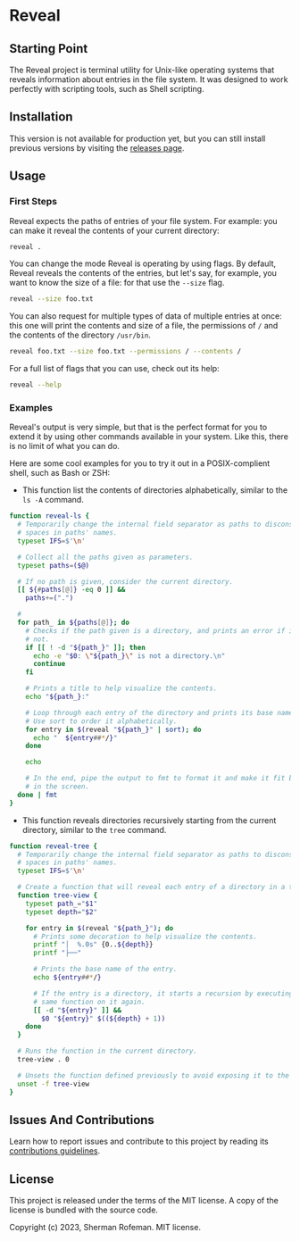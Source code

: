 # Reveal

## Starting Point

The Reveal project is terminal utility for Unix-like operating systems that
reveals information about entries in the file system. It was designed to work
perfectly with scripting tools, such as Shell scripting.

## Installation

This version is not available for production yet, but you can still install
previous versions by visiting the [releases page](https://github.com/skippyr/reveal/releases).

## Usage

### First Steps

Reveal expects the paths of entries of your file system. For example: you can
make it reveal the contents of your current directory:

```bash
reveal .
```

You can change the mode Reveal is operating by using flags. By default, Reveal
reveals the contents of the entries, but let's say, for example, you want to
know the size of a file: for that use the `--size` flag.

```bash
reveal --size foo.txt
```

You can also request for multiple types of data of multiple entries at once:
this one will print the contents and size of a file, the permissions of `/` and
the contents of the directory `/usr/bin`.

```bash
reveal foo.txt --size foo.txt --permissions / --contents /
```

For a full list of flags that you can use, check out its help:

```bash
reveal --help
```

### Examples

Reveal's output is very simple, but that is the perfect format for you to extend
it by using other commands available in your system. Like this, there is no
limit of what you can do.

Here are some cool examples for you to try it out in a POSIX-complient shell,
such as Bash or ZSH:

-   This function list the contents of directories alphabetically, similar to
    the `ls -A` command.

```bash
function reveal-ls {
  # Temporarily change the internal field separator as paths to disconsider
  # spaces in paths' names.
  typeset IFS=$'\n'

  # Collect all the paths given as parameters.
  typeset paths=($@)

  # If no path is given, consider the current directory.
  [[ ${#paths[@]} -eq 0 ]] &&
    paths+=(".")

  #
  for path_ in ${paths[@]}; do
    # Checks if the path given is a directory, and prints an error if it is
    # not.
    if [[ ! -d "${path_}" ]]; then
      echo -e "$0: \"${path_}\" is not a directory.\n"
      continue
    fi

    # Prints a title to help visualize the contents.
    echo "${path_}:"

    # Loop through each entry of the directory and prints its base name.
    # Use sort to order it alphabetically.
    for entry in $(reveal "${path_}" | sort); do
      echo "  ${entry##*/}"
    done

    echo

    # In the end, pipe the output to fmt to format it and make it fit better
    # in the screen.
  done | fmt
}
```

-   This function reveals directories recursively starting from the current
    directory, similar to the `tree` command.

```bash
function reveal-tree {
  # Temporarily change the internal field separator as paths to disconsider
  # spaces in paths' names.
  typeset IFS=$'\n'

  # Create a function that will reveal each entry of a directory in a tree view.
  function tree-view {
    typeset path_="$1"
    typeset depth="$2"

    for entry in $(reveal "${path_}"); do
      # Prints some decoration to help visualize the contents.
      printf "│  %.0s" {0..${depth}}
      printf "├──"

      # Prints the base name of the entry.
      echo ${entry##*/}

      # If the entry is a directory, it starts a recursion by executing the
      # same function on it again.
      [[ -d "${entry}" ]] &&
        $0 "${entry}" $((${depth} + 1))
    done
  }

  # Runs the function in the current directory.
  tree-view . 0

  # Unsets the function defined previously to avoid exposing it to the shell.
  unset -f tree-view
}
```

## Issues And Contributions

Learn how to report issues and contribute to this project by reading its
[contributions guidelines](https://skippyr.github.io/materials/pages/contributions_guidelines.html).

## License

This project is released under the terms of the MIT license. A copy of the
license is bundled with the source code.

Copyright (c) 2023, Sherman Rofeman. MIT license.
